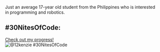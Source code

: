 Just an average 17-year old student from the Philippines who is interested in programming and robotics.

## #30NitesOfCode:
  [Check out my progress!](https://www.codedex.io/@12kenzie/30-nites-of-code)  
  ![@12kenzie #30NitesOfCode](https://www.codedex.io/api/petStatus?user=12kenzie)
